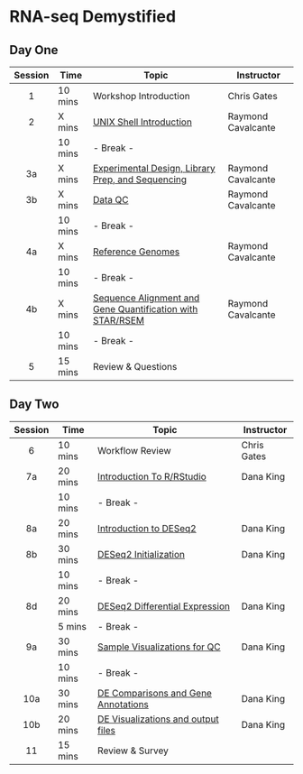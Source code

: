 # RNA-seq Demystified

## Day One

| Session | Time | Topic | Instructor |
| :-----: | ---- | ----- | ---------- |
| 1 | 10 mins | Workshop Introduction | Chris Gates |
| 2 | X mins | [UNIX Shell Introduction](https://umich-brcf-bioinf.github.io/rnaseq_demystified_workshop/site/Module2a_UNIXShell) | Raymond Cavalcante |
|  | 10 mins | - Break - | |
| 3a | X mins | [Experimental Design, Library Prep, and Sequencing](https://umich-brcf-bioinf.github.io/rnaseq_demystified_workshop/site/Module3a_Design_Prep_Seq) | Raymond Cavalcante |
| 3b | X mins | [Data QC](https://umich-brcf-bioinf.github.io/rnaseq_demystified_workshop/site/Module3b_QC) | Raymond Cavalcante |
|  | 10 mins | - Break -  | |
| 4a | X mins | [Reference Genomes](https://umich-brcf-bioinf.github.io/rnaseq_demystified_workshop/site/Module4a_Reference_Genomes) | Raymond Cavalcante |
|  | 10 mins | - Break -  | |
| 4b | X mins | [Sequence Alignment and Gene Quantification with STAR/RSEM](https://umich-brcf-bioinf.github.io/rnaseq_demystified_workshop/site/Module4b_Alignment) | Raymond Cavalcante |
|  | 10 mins | - Break -  | |
| 5 | 15 mins | Review & Questions | |

## Day Two

| Session | Time | Topic | Instructor |
| :-----: | ---- | ----- | ---------- |
| 6 | 10 mins | Workflow Review | Chris Gates |
| 7a | 20 mins | [Introduction To R/RStudio](https://umich-brcf-bioinf.github.io/rnaseq_demystified_workshop/site/Module7a_IntroductionToR) | Dana King |
| | 10 mins | - Break -  | |
| 8a | 20 mins | [Introduction to DESeq2](https://umich-brcf-bioinf.github.io/rnaseq_demystified_workshop/site/Module8a_IntroductionToDESeq2) | Dana King |
| 8b | 30 mins | [DESeq2 Initialization](https://umich-brcf-bioinf.github.io/rnaseq_demystified_workshop/site/Module8b_DESeq2Initialization) | Dana King |
| | 10 mins | - Break -  | |
| 8d | 20 mins | [DESeq2 Differential Expression](https://umich-brcf-bioinf.github.io/rnaseq_demystified_workshop/site/Module8d_DESeq2DifferentialExpression) | Dana King |
| | 5 mins | - Break -   | |
| 9a | 30 mins | [Sample Visualizations for QC](https://umich-brcf-bioinf.github.io/rnaseq_demystified_workshop/site/Module9a_SampleVisualizations) | Dana King |
| | 10 mins | - Break -  | |
| 10a | 30 mins | [DE Comparisons and Gene Annotations]() | Dana King |
| 10b | 20 mins | [DE Visualizations and output files]() | Dana King |
| 11 | 15 mins | Review & Survey | |
